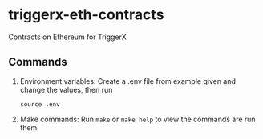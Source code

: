 # triggerx-eth-contracts

Contracts on Ethereum for TriggerX

## Commands

1. Environment variables:
   Create a .env file from example given and change the values, then run

   ```
   source .env
   ```

2. Make commands:
   Run `make` or `make help` to view the commands are run them.
